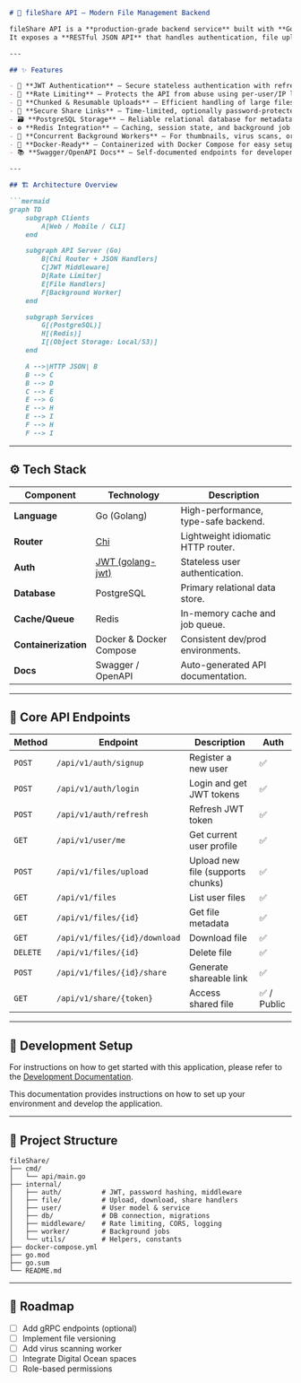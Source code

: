 ````markdown
# 📁 fileShare API — Modern File Management Backend

fileShare API is a **production-grade backend service** built with **Go**, providing secure, scalable, and performant file management.  
It exposes a **RESTful JSON API** that handles authentication, file uploads, sharing, and background processing — designed for integration with any frontend (web, mobile, CLI, etc.).

---

## ✨ Features

- 🔐 **JWT Authentication** – Secure stateless authentication with refresh tokens.
- 🚦 **Rate Limiting** – Protects the API from abuse using per-user/IP limits.
- 🧩 **Chunked & Resumable Uploads** – Efficient handling of large files.
- 🔗 **Secure Share Links** – Time-limited, optionally password-protected share URLs.
- 🗃️ **PostgreSQL Storage** – Reliable relational database for metadata.
- ⚙️ **Redis Integration** – Caching, session state, and background job queue.
- 🧵 **Concurrent Background Workers** – For thumbnails, virus scans, or cleanup tasks.
- 🧰 **Docker-Ready** – Containerized with Docker Compose for easy setup.
- 📚 **Swagger/OpenAPI Docs** – Self-documented endpoints for developers.

---

## 🏗️ Architecture Overview

```mermaid
graph TD
    subgraph Clients
        A[Web / Mobile / CLI]
    end

    subgraph API Server (Go)
        B[Chi Router + JSON Handlers]
        C[JWT Middleware]
        D[Rate Limiter]
        E[File Handlers]
        F[Background Worker]
    end

    subgraph Services
        G[(PostgreSQL)]
        H[(Redis)]
        I[(Object Storage: Local/S3)]
    end

    A -->|HTTP JSON| B
    B --> C
    B --> D
    C --> E
    E --> G
    E --> H
    E --> I
    F --> H
    F --> I
````

---

## ⚙️ Tech Stack

| Component            | Technology                                            | Description                          |
| -------------------- | ----------------------------------------------------- | ------------------------------------ |
| **Language**         | Go (Golang)                                           | High-performance, type-safe backend. |
| **Router**           | [Chi](https://github.com/go-chi/chi)                  | Lightweight idiomatic HTTP router.   |
| **Auth**             | [JWT (golang-jwt)](https://github.com/golang-jwt/jwt) | Stateless user authentication.       |
| **Database**         | PostgreSQL                                            | Primary relational data store.       |
| **Cache/Queue**      | Redis                                                 | In-memory cache and job queue.       |
| **Containerization** | Docker & Docker Compose                               | Consistent dev/prod environments.    |
| **Docs**             | Swagger / OpenAPI                                     | Auto-generated API documentation.    |

---

## 🧩 Core API Endpoints

| Method   | Endpoint                      | Description                       | Auth       |
| -------- | ----------------------------- | --------------------------------- | ---------- |
| `POST`   | `/api/v1/auth/signup`         | Register a new user               | ✅          |
| `POST`   | `/api/v1/auth/login`          | Login and get JWT tokens          | ✅          |
| `POST`   | `/api/v1/auth/refresh`        | Refresh JWT token                 | ✅          |
| `GET`    | `/api/v1/user/me`             | Get current user profile          | ✅          |
| `POST`   | `/api/v1/files/upload`        | Upload new file (supports chunks) | ✅          |
| `GET`    | `/api/v1/files`               | List user files                   | ✅          |
| `GET`    | `/api/v1/files/{id}`          | Get file metadata                 | ✅          |
| `GET`    | `/api/v1/files/{id}/download` | Download file                     | ✅          |
| `DELETE` | `/api/v1/files/{id}`          | Delete file                       | ✅          |
| `POST`   | `/api/v1/files/{id}/share`    | Generate shareable link           | ✅          |
| `GET`    | `/api/v1/share/{token}`       | Access shared file                | ✅ / Public |

---

## 🧰 Development Setup
For instructions on how to get started with this application, please refer to the [Development Documentation](/development.md).

This documentation provides instructions on how to set up your environment and develop the application.

---

## 🧵 Project Structure

```
fileShare/
├── cmd/
│   └── api/main.go
├── internal/
│   ├── auth/          # JWT, password hashing, middleware
│   ├── file/          # Upload, download, share handlers
│   ├── user/          # User model & service
│   ├── db/            # DB connection, migrations
│   ├── middleware/    # Rate limiting, CORS, logging
│   ├── worker/        # Background jobs
│   └── utils/         # Helpers, constants
├── docker-compose.yml
├── go.mod
├── go.sum
└── README.md
```

---

## 🚀 Roadmap

* [ ] Add gRPC endpoints (optional)
* [ ] Implement file versioning
* [ ] Add virus scanning worker
* [ ] Integrate Digital Ocean spaces
* [ ] Role-based permissions
